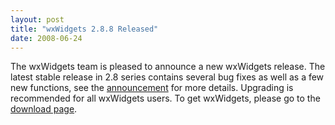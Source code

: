 ```yaml
---
layout: post
title: "wxWidgets 2.8.8 Released"
date: 2008-06-24
---
```


The wxWidgets team is pleased to announce a new wxWidgets release. The latest
stable release in 2.8 series contains several bug fixes as well as a few new
functions, see the [announcement][1] for more details. Upgrading is recommended
for all wxWidgets users. To get wxWidgets, please go to the [download page][2].

[1]: https://groups.google.com/d/msg/wx-announce/NgBXlDBUV2A/F1PcBUIgQQwJ
[2]: /downloads/